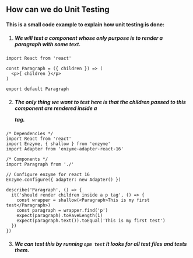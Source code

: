 ## How can we do Unit Testing 

#### This is a small code example to explain how unit testing is done:
1. ##### We will test a component whose only purpose is to render a paragraph with some text.
```
import React from 'react'

const Paragraph = ({ children }) => (
  <p>{ children }</p>
)

export default Paragraph
```
2. ##### The only thing we want to test here is that the children passed to this component are rendered inside a <p> tag.
```
/* Dependencies */
import React from 'react'
import Enzyme, { shallow } from 'enzyme'
import Adapter from 'enzyme-adapter-react-16'

/* Components */
import Paragraph from './'

// Configure enzyme for react 16
Enzyme.configure({ adapter: new Adapter() })

describe('Paragraph', () => {
  it('should render children inside a p tag', () => {
    const wrapper = shallow(<Paragraph>This is my first test</Paragraph>)
    const paragraph = wrapper.find('p')
    expect(paragraph).toHaveLength(1)
    expect(paragraph.text()).toEqual('This is my first test')
  })
})
```
3. ##### We can test this by running `npm test` It looks for all test files and tests them. 
